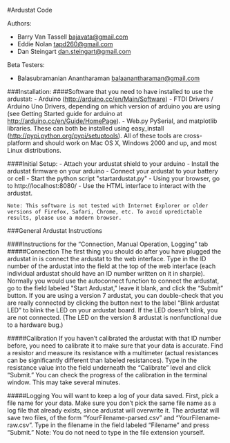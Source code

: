 #Ardustat Code

Authors:

- Barry Van Tassell <bajavata@gmail.com>
- Eddie Nolan <tapd260@gmail.com>
- Dan Steingart <dan.steingart@gmail.com>
	
Beta Testers:

- Balasubramanian Anantharaman <balaanantharaman@gmail.com>


###Installation:
####Software that you need to have installed to use the ardustat:
	- Arduino (http://arduino.cc/en/Main/Software)
	- FTDI Drivers / Arduino Uno Drivers, depending on which version of arduino you are using (see Getting Started guide for arduino at http://arduino.cc/en/Guide/HomePage).
	- Web.py PySerial, and matplotlib libraries. These can both be installed using easy_install (http://pypi.python.org/pypi/setuptools).
	All of these tools are cross-platform and should work on Mac OS X, Windows 2000 and up, and most Linux distributions.

####Initial Setup:
	- Attach your ardustat shield to your arduino
	- Install the ardustat firmware on your arduino
	- Connect your ardustat to your battery or cell
	- Start the python script "startardustat.py"
	- Using your browser, go to http://localhost:8080/
	- Use the HTML interface to interact with the ardustat.

	Note: This software is not tested with Internet Explorer or older versions of Firefox, Safari, Chrome, etc. To avoid upredictable results, please use a modern browser.
	
###General Ardustat Instructions

####Instructions for the “Connection, Manual Operation, Logging” tab
#####Connection
The first thing you should do after you have plugged the ardustat in is connect the ardustat to the web interface. Type in the ID number of the ardustat into the field at the top of the web interface (each individual ardustat should have an ID number written on it in sharpie). Normally you would use the autoconnect function to connect the ardustat, go to the field labeled "Start Ardustat," leave it blank, and click the “Submit” button.
If you are using a version 7 ardustat, you can double-check that you are really connected by clicking the button next to the label “Blink ardustat LED” to blink the LED on your ardustat board. If the LED doesn’t blink, you are not connected. (The LED on the version 8 ardustat is nonfunctional due to a hardware bug.)

#####Calibration
If you haven’t calibrated the ardustat with that ID number before, you need to calibrate it to make sure that your data is accurate. Find a resistor and measure its resistance with a multimeter (actual resistances can be significantly different than labeled resistances). Type in the resistance value into the field underneath the “Calibrate” level and click “Submit.” You can check the progress of the calibration in the terminal window. This may take several minutes.

#####Logging
You will want to keep a log of your data saved. First, pick a file name for your data. Make sure you don’t pick the same file name as a log file that already exists, since ardustat will overwrite it. The ardustat will save two files, of the form “YourFilename-parsed.csv” and “YourFilename-raw.csv”. Type in the filename in the field labeled “Filename” and press “Submit.”
Note: You do not need to type in the file extension yourself.

